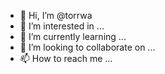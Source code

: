 - 👋 Hi, I’m @torrwa
- 👀 I’m interested in ...
- 🌱 I’m currently learning ...
- 💞️ I’m looking to collaborate on ...
- 📫 How to reach me ...

<!---
torrwa/torrwa is a ✨ special ✨ repository because its `README.md` (this file) appears on your GitHub profile.
You can click the Preview link to take a look at your changes.
--->
